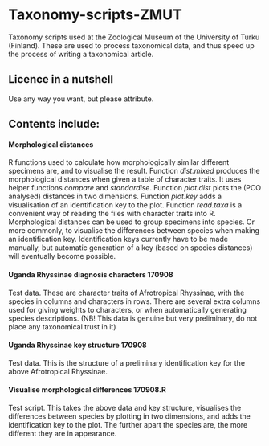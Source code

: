 # Taxonomy-scripts-ZMUT
Taxonomy scripts used at the Zoological Museum of the University of Turku (Finland). These are used to process taxonomical data, and thus speed up the process of writing a taxonomical article.

## Licence in a nutshell
Use any way you want, but please attribute.

## Contents include:

#### Morphological distances
R functions used to calculate how morphologically similar different specimens are, and to visualise the result. 
Function *dist.mixed* produces the morphological distances when given a table of character traits. It uses helper functions *compare* and *standardise*. Function *plot.dist* plots the (PCO analysed) distances in two dimensions. Function *plot.key* adds a visualisation of an identification key to the plot. Function *read.taxa* is a convenient way of reading the files with character traits into R. 
Morphological distances can be used to group specimens into species. Or more commonly, to visualise the differences between species when making an identification key. Identification keys currently have to be made manually, but automatic generation of a key (based on species distances) will eventually become possible. 

#### Uganda Rhyssinae diagnosis characters 170908
Test data. These are character traits of Afrotropical Rhyssinae, with the species in columns and characters in rows. There are several extra columns used for giving weights to characters, or when automatically generating species descriptions. (NB! This data is genuine but very preliminary, do not place any taxonomical trust in it)

#### Uganda Rhyssinae key structure 170908
Test data. This is the structure of a preliminary identification key for the above Afrotropical Rhyssinae.

#### Visualise morphological differences 170908.R
Test script. This takes the above data and key structure, visualises the differences between species by plotting in two dimensions, and adds the identification key to the plot. The further apart the species are, the more different they are in appearance.

